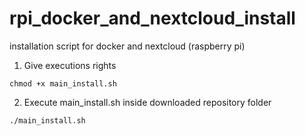 # rpi_docker_and_nextcloud_install
installation script for docker and nextcloud (raspberry pi)

1. Give executions rights

```
chmod +x main_install.sh
```
2. Execute main_install.sh inside downloaded repository folder

```
./main_install.sh
```
